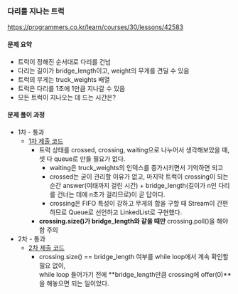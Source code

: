 ### 다리를 지나는 트럭
https://programmers.co.kr/learn/courses/30/lessons/42583

#### 문제 요약
* 트럭이 정해진 순서대로 다리를 건넘
* 다리는 길이가 bridge_length이고, weight의 무게를 견딜 수 있음
* 트럭의 무게는 truck_weights 배열
* 트럭은 다리를 1초에 1만큼 지나갈 수 있음
* 모든 트럭이 지나오는 데 드는 시간은?


#### 문제 풀이 과정
* 1차 - 통과
    * [1차 제출 코드](solution1.java)
        * 트럭 상태를 crossed, crossing, waiting으로 나누어서 생각해보았을 때, 셋 다 queue로 만들 필요가 없다.
            * waiting은 truck_weights의 인덱스를 증가시키면서 기억하면 되고
            * crossed는 굳이 관리할 이유가 없고, 마지막 트럭이 crossing이 되는 순간 answer(여태까지 걸린 시간) + bridge_length(길이가 n인 다리를 건너는 데에 n초가 걸리므로)이 곧 답이다.
            * crossing은 FIFO 특성이 강하고 무게의 합을 구할 때 Stream이 간편하므로 Queue로 선언하고 LinkedList로 구현했다.
        * **crossing.size()가 bridge_length와 같을 때만** crossing.poll()을 해야함 주의
* 2차 - 통과
    * [2차 제출 코드](solution2.java)
        * crossing.size() == bridge_length 여부를 while loop에서 계속 확인할 필요 없이,  
        while loop 들어가기 전에 **bridge_length만큼 crossing에 offer(0)**을 해놓으면 되는 일이었다.